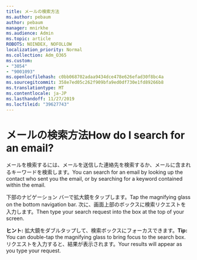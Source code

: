 ```yaml
---
title: メールの検索方法
ms.author: pebaum
author: pebaum
manager: mnirkhe
ms.audience: Admin
ms.topic: article
ROBOTS: NOINDEX, NOFOLLOW
localization_priority: Normal
ms.collection: Adm_O365
ms.custom:
- "3054"
- "9001093"
ms.openlocfilehash: c0bb068702adaa9434dce478e626efad30f8bc4a
ms.sourcegitcommit: 358e7ed05c262f909bfa9ed0df730e1fd89266b8
ms.translationtype: MT
ms.contentlocale: ja-JP
ms.lasthandoff: 11/27/2019
ms.locfileid: "39627743"
---
```

# <a name="how-do-i-search-for-an-email"></a><span data-ttu-id="3ab8c-102">メールの検索方法</span><span class="sxs-lookup"><span data-stu-id="3ab8c-102">How do I search for an email?</span></span>

<span data-ttu-id="3ab8c-103">メールを検索するには、メールを送信した連絡先を検索するか、メールに含まれるキーワードを検索します。</span><span class="sxs-lookup"><span data-stu-id="3ab8c-103">You can search for an email by looking up the contact who sent you the email, or by searching for a keyword contained within the email.</span></span>

<span data-ttu-id="3ab8c-104">下部のナビゲーション バーで拡大鏡をタップします。</span><span class="sxs-lookup"><span data-stu-id="3ab8c-104">Tap the magnifying glass on the bottom navigation bar.</span></span> <span data-ttu-id="3ab8c-105">次に、画面上部のボックスに検索リクエストを入力します。</span><span class="sxs-lookup"><span data-stu-id="3ab8c-105">Then type your search request into the box at the top of your screen.</span></span> 

<span data-ttu-id="3ab8c-106">**ヒント:** 拡大鏡をダブルタップして、検索ボックスにフォーカスできます。</span><span class="sxs-lookup"><span data-stu-id="3ab8c-106">**Tip:** You can double-tap the magnifying glass to bring focus to the search box.</span></span> <span data-ttu-id="3ab8c-107">リクエストを入力すると、結果が表示されます。</span><span class="sxs-lookup"><span data-stu-id="3ab8c-107">Your results will appear as you type your request.</span></span> 
